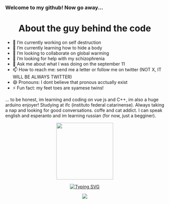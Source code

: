 ### Welcome to my github! Now go away...

<h1 align="center"> About the guy behind the code</h1>


- 🔭 I’m currently working on self destruction 
- 🌱 I’m currently learning how to hide a body
- 👯 I’m looking to collaborate on global warming
- 🤔 I’m looking for help with my schizophrenia
- 💬 Ask me about what I was doing on the september 11
- 📫 How to reach me: send me a letter or follow me on twitter (NOT X, IT WILL BE ALWAYS TWITTER)
- 😄 Pronouns: I dont believe that pronous acctually exist 
- ⚡ Fun fact: my feet toes are syamese twins!

... to be honest, im learning and coding on vue js and C++, im also a huge arduino enjoyer! Studying at ifc (instituto federal catarinense). Always taking a nap and looking for good conversations. coffe and cat addict. I can speak english and esperanto and im learning russian (for now, just a begginer). 
<div align="center">
<a href="https://github.com/manuhostin">
<img loading="lazy" height="180em" src="https://github-readme-stats.vercel.app/api/top-langs/?username=manuhostin&layout=compact&langs_count=7&theme=dracula"/>
</div>
<div align="center">
 
[![Typing SVG](https://readme-typing-svg.herokuapp.com/?color=19B5FE&size=35&center=true&vCenter=true&width=1000&lines=Visit+Counter)](https://github/manuhostin)
<p><img src="https://profile-counter.glitch.me/{manuhostin}/count.svg" /></p> 

</div>
